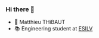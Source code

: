 ### Hi there 👋

- :bust_in_silhouette: Matthieu THiBAUT
- :books: Engineering student at [ESILV](https://www.esilv.fr/en/) 
